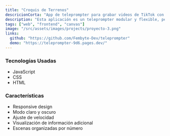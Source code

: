 ```yaml
---
title: "Croquis de Terrenos"
descricionCorta: "App de teleprompter para grabar videos de TikTok con guiones organizados por escenas, ajuste de velocidad y emociones guiadas."
description: "Esta aplicación es un teleprompter modular y flexible, pensado para facilitar la creación de contenido en formato de video para plataformas como TikTok. Permite organizar el contenido en escenas, ajustar parámetros de cada escena y visualizar información adicional para mejorar la experiencia de grabación."
tags: ["web", "frontend", "canvas"]
image: "/src/assets/images/projects/proyecto-3.png"
links:
  github: "https://github.com/Fembyte-Dev/teleprompter"
  demo: "https://teleprompter-9d6.pages.dev/"
---
```


### Tecnologías Usadas
- JavaScript
- CSS
- HTML

### Características
- Responsive design
- Modo claro y oscuro
- Ajuste de velocidad
- Visualización de información adicional
- Escenas organizadas por número